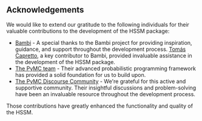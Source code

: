 ## Acknowledgements

We would like to extend our gratitude to the following individuals for their valuable contributions to the development of the HSSM package:

- [Bambi](https://github.com/bambinos/bambi) - A special thanks to the Bambi project for providing inspiration, guidance, and support throughout the development process. [Tomás Capretto](https://github.com/tomicapretto), a key contributor to Bambi, provided invaluable assistance in the development of the HSSM package.
- [The PyMC team](https://github.com/pymc-devs) - Their advanced probabilistic programming framework has provided a solid foundation for us to build upon.
- [The PyMC Discourse Community](https://discourse.pymc.io/) - We're grateful for this active and supportive community. Their insightful discussions and problem-solving have been an invaluable resource throughout the development process.

Those contributions have greatly enhanced the functionality and quality of the HSSM.